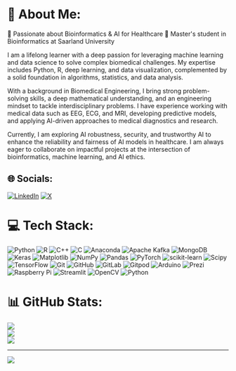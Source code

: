 
<!--
**SamiraAbedini/samiraabedini** is a ✨ _special_ ✨ repository because its `README.md` (this file) appears on your GitHub profile.

Here are some ideas to get you started:

- 🔭 I’m currently working on ...
- 🌱 I’m currently learning ...
- 👯 I’m looking to collaborate on ...
- 🤔 I’m looking for help with ...
- 💬 Ask me about ...
- 📫 How to reach me: ...
- 😄 Pronouns: ...
- ⚡ Fun fact: ...
-->
# 💫 About Me:
🚀 Passionate about Bioinformatics & AI for Healthcare
🌱 Master's student in Bioinformatics at Saarland University

I am a lifelong learner with a deep passion for leveraging machine learning and data science to solve complex biomedical challenges. My expertise includes Python, R, deep learning, and data visualization, complemented by a solid foundation in algorithms, statistics, and data analysis.

With a background in Biomedical Engineering, I bring strong problem-solving skills, a deep mathematical understanding, and an engineering mindset to tackle interdisciplinary problems. I have experience working with medical data such as EEG, ECG, and MRI, developing predictive models, and applying AI-driven approaches to medical diagnostics and research.

Currently, I am exploring AI robustness, security, and trustworthy AI to enhance the reliability and fairness of AI models in healthcare. I am always eager to collaborate on impactful projects at the intersection of bioinformatics, machine learning, and AI ethics.


## 🌐 Socials:
[![LinkedIn](https://img.shields.io/badge/LinkedIn-%230077B5.svg?logo=linkedin&logoColor=white)](https://linkedin.com/in/https://www.linkedin.com/in/samiraabedini-ai/) [![X](https://img.shields.io/badge/X-black.svg?logo=X&logoColor=white)](https://x.com/https://x.com/samira_abedini) 

# 💻 Tech Stack:
![Python](https://img.shields.io/badge/python-3670A0?style=plastic&logo=python&logoColor=ffdd54) ![R](https://img.shields.io/badge/r-%23276DC3.svg?style=plastic&logo=r&logoColor=white) ![C++](https://img.shields.io/badge/c++-%2300599C.svg?style=plastic&logo=c%2B%2B&logoColor=white) ![C](https://img.shields.io/badge/c-%2300599C.svg?style=plastic&logo=c&logoColor=white) ![Anaconda](https://img.shields.io/badge/Anaconda-%2344A833.svg?style=plastic&logo=anaconda&logoColor=white) ![Apache Kafka](https://img.shields.io/badge/Apache%20Kafka-000?style=plastic&logo=apachekafka) ![MongoDB](https://img.shields.io/badge/MongoDB-%234ea94b.svg?style=plastic&logo=mongodb&logoColor=white) ![Keras](https://img.shields.io/badge/Keras-%23D00000.svg?style=plastic&logo=Keras&logoColor=white) ![Matplotlib](https://img.shields.io/badge/Matplotlib-%23ffffff.svg?style=plastic&logo=Matplotlib&logoColor=black) ![NumPy](https://img.shields.io/badge/numpy-%23013243.svg?style=plastic&logo=numpy&logoColor=white) ![Pandas](https://img.shields.io/badge/pandas-%23150458.svg?style=plastic&logo=pandas&logoColor=white) ![PyTorch](https://img.shields.io/badge/PyTorch-%23EE4C2C.svg?style=plastic&logo=PyTorch&logoColor=white) ![scikit-learn](https://img.shields.io/badge/scikit--learn-%23F7931E.svg?style=plastic&logo=scikit-learn&logoColor=white) ![Scipy](https://img.shields.io/badge/SciPy-%230C55A5.svg?style=plastic&logo=scipy&logoColor=%white) ![TensorFlow](https://img.shields.io/badge/TensorFlow-%23FF6F00.svg?style=plastic&logo=TensorFlow&logoColor=white) ![Git](https://img.shields.io/badge/git-%23F05033.svg?style=plastic&logo=git&logoColor=white) ![GitHub](https://img.shields.io/badge/github-%23121011.svg?style=plastic&logo=github&logoColor=white) ![GitLab](https://img.shields.io/badge/gitlab-%23181717.svg?style=plastic&logo=gitlab&logoColor=white) ![Gitpod](https://img.shields.io/badge/gitpod-f06611.svg?style=plastic&logo=gitpod&logoColor=white) ![Arduino](https://img.shields.io/badge/-Arduino-00979D?style=plastic&logo=Arduino&logoColor=white) ![Prezi](https://img.shields.io/badge/Prezi-%23000000.svg?style=plastic&logo=Prezi&logoColor=white) ![Raspberry Pi](https://img.shields.io/badge/-Raspberry_Pi-C51A4A?style=plastic&logo=Raspberry-Pi) ![Streamlit](https://img.shields.io/badge/Streamlit-%23FE4B4B.svg?style=plastic&logo=streamlit&logoColor=white) ![OpenCV](https://img.shields.io/badge/opencv-%23white.svg?style=plastic&logo=opencv&logoColor=white) ![Python](https://img.shields.io/badge/python-3670A0?style=plastic&logo=python&logoColor=ffdd54)
# 📊 GitHub Stats:
![](https://github-readme-stats.vercel.app/api?username=samiraabedini&theme=dark&hide_border=true&include_all_commits=true&count_private=true)<br/>
![](https://github-readme-streak-stats.herokuapp.com/?user=samiraabedini&theme=dark&hide_border=true)<br/>
![](https://github-readme-stats.vercel.app/api/top-langs/?username=samiraabedini&theme=dark&hide_border=true&include_all_commits=true&count_private=true&layout=compact)

---
[![](https://visitcount.itsvg.in/api?id=samiraabedini&icon=1&color=11)](https://visitcount.itsvg.in)

<!-- Proudly created with GPRM ( https://gprm.itsvg.in ) -->
